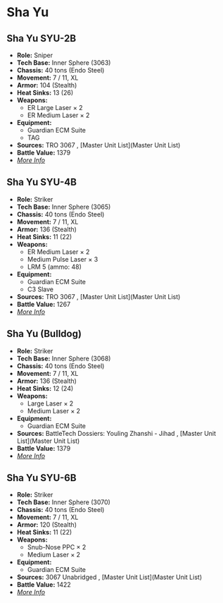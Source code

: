 # Sha Yu 

## Sha Yu SYU-2B 

- **Role:** Sniper 
- **Tech Base:** Inner Sphere (3063) 
- **Chassis:** 40 tons (Endo Steel) 
- **Movement:** 7 / 11, XL 
- **Armor:** 104 (Stealth) 
- **Heat Sinks:** 13 (26) 
- **Weapons:** 
  - ER Large Laser × 2 
  - ER Medium Laser × 2 
- **Equipment:** 
  - Guardian ECM Suite 
  - TAG 
- **Sources:** TRO 3067 , [Master Unit List](Master Unit List) 
- **Battle Value:** 1379 
- [*More Info*](sha_yu/sha_yu_syu-2b.md) 

## Sha Yu SYU-4B 

- **Role:** Striker 
- **Tech Base:** Inner Sphere (3065) 
- **Chassis:** 40 tons (Endo Steel) 
- **Movement:** 7 / 11, XL 
- **Armor:** 136 (Stealth) 
- **Heat Sinks:** 11 (22) 
- **Weapons:** 
  - ER Medium Laser × 2 
  - Medium Pulse Laser × 3 
  - LRM 5 (ammo: 48) 
- **Equipment:** 
  - Guardian ECM Suite 
  - C3 Slave 
- **Sources:** TRO 3067 , [Master Unit List](Master Unit List) 
- **Battle Value:** 1267 
- [*More Info*](sha_yu/sha_yu_syu-4b.md) 

## Sha Yu (Bulldog) 

- **Role:** Striker 
- **Tech Base:** Inner Sphere (3068) 
- **Chassis:** 40 tons (Endo Steel) 
- **Movement:** 7 / 11, XL 
- **Armor:** 136 (Stealth) 
- **Heat Sinks:** 12 (24) 
- **Weapons:** 
  - Large Laser × 2 
  - Medium Laser × 2 
- **Equipment:** 
  - Guardian ECM Suite 
- **Sources:** BattleTech Dossiers: Youling Zhanshi - Jihad , [Master Unit List](Master Unit List) 
- **Battle Value:** 1379 
- [*More Info*](sha_yu/sha_yu_bulldog.md) 

## Sha Yu SYU-6B 

- **Role:** Striker 
- **Tech Base:** Inner Sphere (3070) 
- **Chassis:** 40 tons (Endo Steel) 
- **Movement:** 7 / 11, XL 
- **Armor:** 120 (Stealth) 
- **Heat Sinks:** 11 (22) 
- **Weapons:** 
  - Snub-Nose PPC × 2 
  - Medium Laser × 2 
- **Equipment:** 
  - Guardian ECM Suite 
- **Sources:** 3067 Unabridged , [Master Unit List](Master Unit List) 
- **Battle Value:** 1422 
- [*More Info*](sha_yu/sha_yu_syu-6b.md) 

